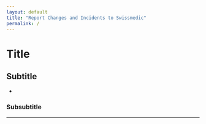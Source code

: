 ```yaml
---
layout: default
title: "Report Changes and Incidents to Swissmedic"
permalink: /
---
```


# Title

## Subtitle

- [](/MDR_Guideline//md_sites/report_swissmedic.html)


### Subsubtitle


---


